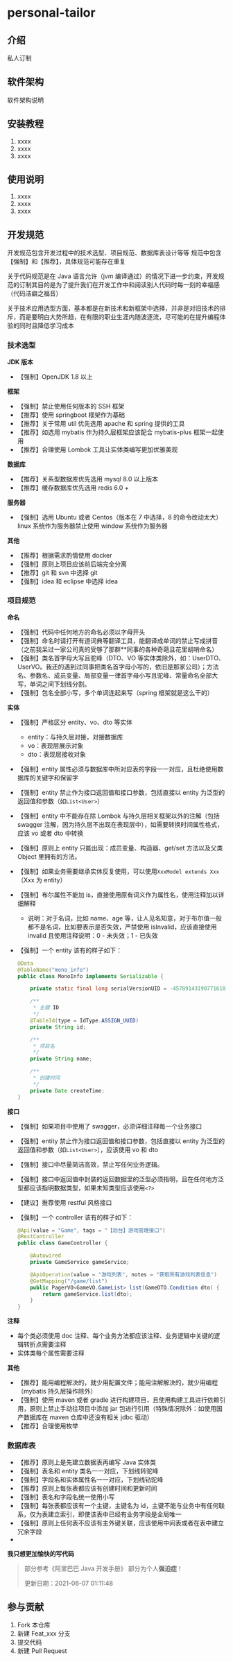 # personal-tailor

## 介绍
私人订制

## 软件架构
软件架构说明


## 安装教程

1.  xxxx
2.  xxxx
3.  xxxx

## 使用说明

1.  xxxx
2.  xxxx
3.  xxxx

## 开发规范

开发规范包含开发过程中的技术选型、项目规范、数据库表设计等等
规范中包含【强制】和【推荐】，具体规范可能存在重复

关于代码规范是在 Java 语言允许（jvm 编译通过）的情况下进一步约束，开发规范的订制其目的是为了提升我们在开发工作中和阅读别人代码时每一刻的幸福感（代码洁癖之福音）

关于技术应用选型方面，基本都是在新技术和新框架中选择，并非是对旧技术的排斥，而是要明白大势所趋，在有限的职业生涯内随波逐流，尽可能的在提升编程体验的同时且降低学习成本



### 技术选型

**JDK 版本**

- 【强制】OpenJDK 1.8 以上

**框架**

- 【强制】禁止使用任何版本的 SSH 框架
- 【推荐】使用 springboot 框架作为基础
- 【推荐】关于常用 util 优先选用 apache 和 spring 提供的工具
- 【推荐】如选用 mybatis 作为持久层框架应该配合 mybatis-plus 框架一起使用
- 【推荐】合理使用 Lombok 工具让实体类编写更加优雅美观

**数据库**

- 【推荐】关系型数据库优先选用 mysql 8.0 以上版本
- 【推荐】缓存数据库优先选用 redis 6.0 +

**服务器**

- 【强制】选用 Ubuntu 或者 Centos（版本在 7 中选择，8 的命令改动太大）linux 系统作为服务器禁止使用 window 系统作为服务器

**其他**

- 【推荐】根据需求酌情使用 docker
- 【强制】原则上项目应该前后端完全分离
- 【推荐】git 和 svn 中选择 git
- 【强制】idea 和 eclipse 中选择 idea



### 项目规范

**命名**

- 【强制】代码中任何地方的命名必须以字母开头
- 【强制】命名时请打开有道词典等翻译工具，能翻译成单词的禁止写成拼音（之前我呆过一家公司真的受够了那群**同事的各种奇葩且花里胡哨命名）
- 【强制】类名首字母大写且驼峰（DTO、VO 等实体类除外，如：UserDTO、UserVO。我还的遇到过同事把类名首字母小写的，依旧是那家公司）；方法名、参数名、成员变量、局部变量一律首字母小写且驼峰、常量命名全部大写，单词之间下划线分割。
- 【强制】包名全部小写，多个单词连起来写（spring 框架就是这么干的）

**实体**

- 【强制】严格区分 entity、vo、dto 等实体

  - entity：与持久层对接，对接数据库
  - vo：表现层展示对象
  - dto：表现层接收对象

- 【强制】entity 属性必须与数据库中所对应表的字段一一对应，且杜绝使用数据库的关键字和保留字

- 【强制】entity 禁止作为接口返回值和接口参数，包括直接以 entity 为泛型的返回值和参数（如`List<User>`）

- 【强制】entity 中不能存在除 Lombok 与持久层相关框架以外的注解（包括 swagger 注解，因为持久层不出现在表现层中），如需要转换时间属性格式，应该 vo 或者 dto 中转换

- 【强制】原则上 entity 只能出现：成员变量、构造器、get/set 方法以及父类 Object 里拥有的方法。

- 【强制】如果业务需要继承实体反复使用，可以使用`XxxModel extends Xxx` （Xxx 为 entity）

- 【强制】布尔属性不能加 is，直接使用原有词义作为属性名，使用注释加以详细解释

  - 说明：对于名词，比如 name、age 等，让人见名知意，对于布尔值一般都不是名词，比如要表示是否失效，严禁使用 isInvalid，应该直接使用 invalid 且使用注释说明：0 - 未失效；1 - 已失效

- 【强制】一个 entity 该有的样子如下：

  ```java
  @Data
  @TableName("mono_info")
  public class MonoInfo implements Serializable {
  
      private static final long serialVersionUID = -4578914319077161888L;
  
      /**
       * 主键 ID
       */
      @TableId(type = IdType.ASSIGN_UUID)
      private String id;
  
      /**
       * 项目名
       */
      private String name;
  
      /**
       * 创建时间
       */
      private Date createTime;
  }
  ```

**接口**

- 【强制】如果项目中使用了 swagger，必须详细注释每一个业务接口

- 【强制】entity 禁止作为接口返回值和接口参数，包括直接以 entity 为泛型的返回值和参数（如`List<User>`），应该使用 vo 和 dto

- 【强制】接口中尽量简洁高效，禁止写任何业务逻辑。

- 【强制】接口中返回值中封装的返回数据里的泛型必须指明，且在任何地方泛型都应该指明数据类型，如果未知类型应该使用`<?>`

- 【建议】推荐使用 restful 风格接口

- 【强制】一个 controller 该有的样子如下：

  ```java
  @Api(value = "Game", tags = "【后台】游戏管理接口")
  @RestController
  public class GameController {
  
      @Autowired
      private GameService gameService;
  
      @ApiOperation(value = "游戏列表", notes = "获取所有游戏列表信息")
      @GetMapping("/game/list")
      public PagerVO<GameVO.GameList> list(GameDTO.Condition dto) {
          return gameService.list(dto);
      }
  }
  ```

**注释**

- 每个类必须使用 doc 注释、每个业务方法都应该注释、业务逻辑中关键的逻辑转折点需要注释
- 实体类每个属性需要注释

**其他**

- 【推荐】能用编程解决的，就少用配置文件；能用注解解决的，就少用编程（mybatis 持久层操作除外）
- 【强制】使用 maven 或者 gradle 进行构建项目，且使用构建工具进行依赖引用，原则上禁止手动往项目中添加 jar 包进行引用（特殊情况除外：如使用国产数据库在 maven 仓库中还没有相关 jdbc 驱动）
- 【推荐】合理使用枚举



### 数据库表

- 【推荐】原则上是先建立数据表再编写 Java 实体类
- 【强制】表名和 entity 类名一一对应，下划线转驼峰
- 【强制】字段名和实体属性名一一对应，下划线钻驼峰
- 【推荐】原则上每张表都应该有创建时间和更新时间
- 【强制】表名和字段名统一使用小写
- 【强制】每张表都应该有一个主键，主键名为 id，主键不能与业务中有任何联系，仅为表建立索引，即使该表中已经有业务字段是全局唯一
- 【强制】原则上任何表不应该有主外键关联，应该使用中间表或者在表中建立冗余字段
- 



**我只想更加愉快的写代码**

> 部分参考《阿里巴巴 Java 开发手册》
> 部分为个人**强迫症**！
>
> 更新日期：2021-06-07 01:11:48

## 参与贡献

1.  Fork 本仓库
2.  新建 Feat_xxx 分支
3.  提交代码
4.  新建 Pull Request